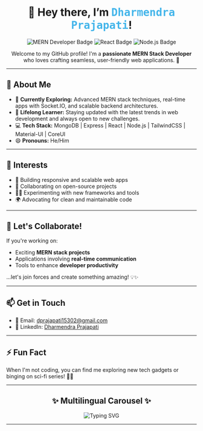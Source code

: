 <h1 align="center">👋 Hey there, I’m <span id="animated-name">Dharmendra Prajapati</span>!</h1>

<p align="center">
  <img src="https://img.shields.io/badge/MERN%20Developer-000?style=for-the-badge&logo=javascript&logoColor=white" alt="MERN Developer Badge"/>
  <img src="https://img.shields.io/badge/React-20232A?style=for-the-badge&logo=react&logoColor=61DAFB" alt="React Badge"/>
  <img src="https://img.shields.io/badge/Node.js-339933?style=for-the-badge&logo=nodedotjs&logoColor=white" alt="Node.js Badge"/>
</p>

<p align="center">
  Welcome to my GitHub profile! I'm a <strong>passionate MERN Stack Developer</strong> who loves crafting seamless, user-friendly web applications. 🚀
</p>

---

<h2>🌟 About Me</h2>
<ul>
  <li>🔭 <strong>Currently Exploring:</strong> Advanced MERN stack techniques, real-time apps with Socket.IO, and scalable backend architectures.</li>
  <li>🌱 <strong>Lifelong Learner:</strong> Staying updated with the latest trends in web development and always open to new challenges.</li>
  <li>💻 <strong>Tech Stack:</strong> MongoDB | Express | React | Node.js | TailwindCSS | Material-UI | CoreUI</li>
  <li>😄 <strong>Pronouns:</strong> He/Him</li>
</ul>

---

<h2>👀 Interests</h2>
<ul>
  <li>🔗 Building responsive and scalable web apps</li>
  <li>🤝 Collaborating on open-source projects</li>
  <li>🧑‍💻 Experimenting with new frameworks and tools</li>
  <li>🌍 Advocating for clean and maintainable code</li>
</ul>

---

<h2>💞️ Let's Collaborate!</h2>
<p>If you're working on:</p>
<ul>
  <li>Exciting <strong>MERN stack projects</strong></li>
  <li>Applications involving <strong>real-time communication</strong></li>
  <li>Tools to enhance <strong>developer productivity</strong></li>
</ul>
<p>...let's join forces and create something amazing! 💡✨</p>

---

<h2>📫 Get in Touch</h2>
<ul>
  <li>📧 Email: <a href="mailto:dprajapati15302@gmail.com">dprajapati15302@gmail.com</a></li>
  <li>💼 LinkedIn: <a href="https://www.linkedin.com/in/dharmendra-prajapati-b4a825283/">Dharmendra Prajapati</a></li>
</ul>

---

<h2>⚡ Fun Fact</h2>
<p>When I'm not coding, you can find me exploring new tech gadgets or binging on sci-fi series! 🎥🤖</p>

---

<h2 align="center">✨ Multilingual Carousel ✨</h2>
<p align="center">
  <img src="https://readme-typing-svg.herokuapp.com?font=Fira+Code&size=24&duration=3000&color=36BCF7&center=true&vCenter=true&width=500&lines=Dharmendra+Prajapati;धर्मेंद्र+प्रजापति;धર્મેન્દ્ર+પ્રજાપતિ;ధర్మేంద్ర+ప్రజాపతి;தர்மேந்திர+பிரஜாபதி" alt="Typing SVG">
</p>

---

<style>
  #animated-name {
    font-family: 'Fira Code', monospace;
    animation: color-change 5s infinite;
  }

  @keyframes color-change {
    0% { color: #36BCF7; }
    25% { color: #FF5733; }
    50% { color: #28B463; }
    75% { color: #8E44AD; }
    100% { color: #36BCF7; }
  }
</style>
